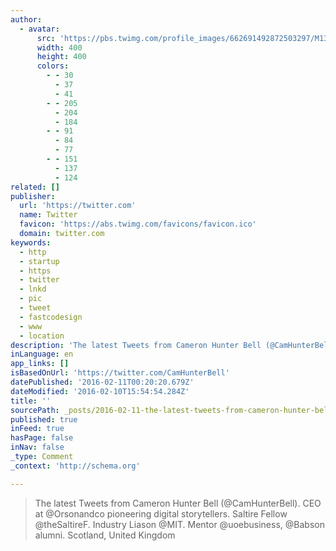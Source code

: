 ```yaml
---
author:
  - avatar:
      src: 'https://pbs.twimg.com/profile_images/662691492872503297/M1309wTn_400x400.jpg'
      width: 400
      height: 400
      colors:
        - - 30
          - 37
          - 41
        - - 205
          - 204
          - 184
        - - 91
          - 84
          - 77
        - - 151
          - 137
          - 124
related: []
publisher:
  url: 'https://twitter.com'
  name: Twitter
  favicon: 'https://abs.twimg.com/favicons/favicon.ico'
  domain: twitter.com
keywords:
  - http
  - startup
  - https
  - twitter
  - lnkd
  - pic
  - tweet
  - fastcodesign
  - www
  - location
description: 'The latest Tweets from Cameron Hunter Bell (@CamHunterBell). CEO at @Orsonandco pioneering digital storytellers. Saltire Fellow @theSaltireF. Industry Liason @MIT. Mentor @uoebusiness, @Babson alumni. Scotland, United Kingdom'
inLanguage: en
app_links: []
isBasedOnUrl: 'https://twitter.com/CamHunterBell'
datePublished: '2016-02-11T00:20:20.679Z'
dateModified: '2016-02-10T15:54:54.284Z'
title: ''
sourcePath: _posts/2016-02-11-the-latest-tweets-from-cameron-hunter-bell-camhunterbell.md
published: true
inFeed: true
hasPage: false
inNav: false
_type: Comment
_context: 'http://schema.org'

---
```

> The latest Tweets from Cameron Hunter Bell &lpar;&commat;CamHunterBell&rpar;&period; CEO at &commat;Orsonandco pioneering digital storytellers&period; Saltire Fellow &commat;theSaltireF&period; Industry Liason &commat;MIT&period; Mentor &commat;uoebusiness&comma; &commat;Babson alumni&period; Scotland&comma; United Kingdom